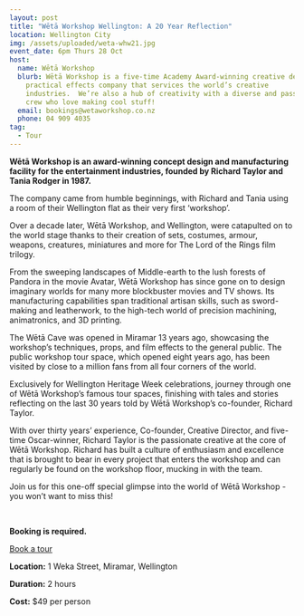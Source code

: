 ```yaml
---
layout: post
title: "Wētā Workshop Wellington: A 20 Year Reflection"
location: Wellington City
img: /assets/uploaded/weta-whw21.jpg
event_date: 6pm Thurs 28 Oct
host:
  name: Wētā Workshop
  blurb: Wētā Workshop is a five-time Academy Award-winning creative design and
    practical effects company that services the world’s creative
    industries.  We’re also a hub of creativity with a diverse and passionate
    crew who love making cool stuff!
  email: bookings@wetaworkshop.co.nz
  phone: 04 909 4035
tag:
  - Tour
---
```

**Wētā Workshop is an award-winning concept design and manufacturing facility for the entertainment industries, founded by Richard Taylor and Tania Rodger in 1987.** 

The company came from humble beginnings, with Richard and Tania using a room of their Wellington flat as their very first ‘workshop’. 

Over a decade later, Wētā Workshop, and Wellington, were catapulted on to the world stage thanks to their creation of sets, costumes, armour, weapons, creatures, miniatures and more for The Lord of the Rings film trilogy. 

From the sweeping landscapes of Middle-earth to the lush forests of Pandora in the movie Avatar, Wētā Workshop has since gone on to design imaginary worlds for many more blockbuster movies and TV shows. Its manufacturing capabilities span traditional artisan skills, such as sword-making and leatherwork, to the high-tech world of precision machining, animatronics, and 3D printing. 

The Wētā Cave was opened in Miramar 13 years ago, showcasing the workshop’s techniques, props, and film effects to the general public. The public workshop tour space, which opened eight years ago, has been visited by close to a million fans from all four corners of the world. 

Exclusively for Wellington Heritage Week celebrations, journey through one of Wētā Workshop’s famous tour spaces, finishing with tales and stories reflecting on the last 30 years told by Wētā Workshop’s co-founder, Richard Taylor. 

With over thirty years’ experience, Co-founder, Creative Director, and five-time Oscar-winner, Richard Taylor is the passionate creative at the core of Wētā Workshop. Richard has built a culture of enthusiasm and excellence that is brought to bear in every project that enters the workshop and can regularly be found on the workshop floor, mucking in with the team. 

Join us for this one-off special glimpse into the world of Wētā Workshop - you won’t want to miss this!

<br>

**Booking is required.**

<a href="https://tours.wetaworkshop.com/wellington/packages/20-year-reflection" class="button">Book a tour</a>

**Location:** 1 Weka Street, Miramar, Wellington

**Duration:** 2 hours

**Cost:** $49 per person